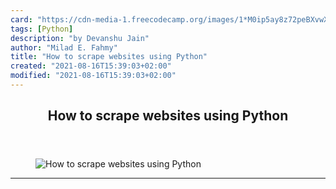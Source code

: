 ```yaml
---
card: "https://cdn-media-1.freecodecamp.org/images/1*M0ip5ay8z72peBXvwXZSqQ.jpeg"
tags: [Python]
description: "by Devanshu Jain"
author: "Milad E. Fahmy"
title: "How to scrape websites using Python"
created: "2021-08-16T15:39:03+02:00"
modified: "2021-08-16T15:39:03+02:00"
---
```

<div class="site-wrapper">
<main id="site-main" class="site-main outer">
<div class="inner">
<article class="post-full post tag-python tag-web-scraping tag-tech tag-data-science tag-programming ">
<header class="post-full-header">
<h1 class="post-full-title">How to scrape websites using Python</h1>
</header>
<figure class="post-full-image">
<picture>
<source media="(max-width: 700px)" sizes="1px" srcset="data:image/gif;base64,R0lGODlhAQABAIAAAAAAAP///yH5BAEAAAAALAAAAAABAAEAAAIBRAA7 1w">
<source media="(min-width: 701px)" sizes="(max-width: 800px) 400px,
(max-width: 1170px) 700px,
1400px" srcset="https://cdn-media-1.freecodecamp.org/images/1*M0ip5ay8z72peBXvwXZSqQ.jpeg 300w,
https://cdn-media-1.freecodecamp.org/images/1*M0ip5ay8z72peBXvwXZSqQ.jpeg 600w,
https://cdn-media-1.freecodecamp.org/images/1*M0ip5ay8z72peBXvwXZSqQ.jpeg 1000w,
https://cdn-media-1.freecodecamp.org/images/1*M0ip5ay8z72peBXvwXZSqQ.jpeg 2000w">
<img onerror="this.style.display='none'" src="https://cdn-media-1.freecodecamp.org/images/1*M0ip5ay8z72peBXvwXZSqQ.jpeg" alt="How to scrape websites using Python">
</picture>
</figure>
<section class="post-full-content">
<div class="post-content medium-migrated-article">
</div>
<hr>
</section>
</article>
</div>
</main>
</div>
<!-- Google Tag Manager (noscript) -->
<!-- End Google Tag Manager (noscript) -->
